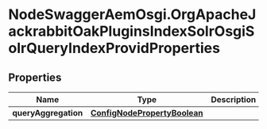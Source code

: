 # NodeSwaggerAemOsgi.OrgApacheJackrabbitOakPluginsIndexSolrOsgiSolrQueryIndexProvidProperties

## Properties
Name | Type | Description | Notes
------------ | ------------- | ------------- | -------------
**queryAggregation** | [**ConfigNodePropertyBoolean**](ConfigNodePropertyBoolean.md) |  | [optional] 


